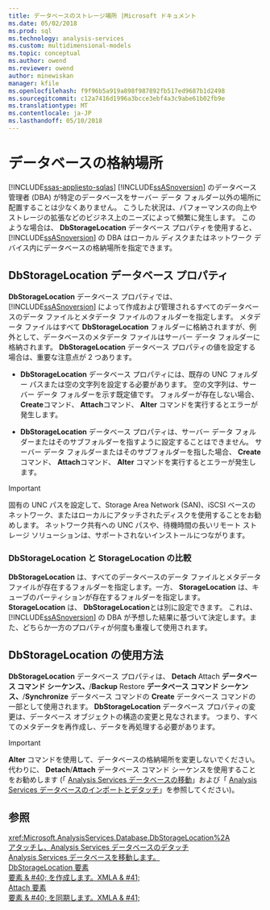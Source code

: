 ```yaml
---
title: データベースのストレージ場所 |Microsoft ドキュメント
ms.date: 05/02/2018
ms.prod: sql
ms.technology: analysis-services
ms.custom: multidimensional-models
ms.topic: conceptual
ms.author: owend
ms.reviewer: owend
author: minewiskan
manager: kfile
ms.openlocfilehash: f9f96b5a919a898f987892fb517ed9687b1d2498
ms.sourcegitcommit: c12a7416d1996a3bcce3ebf4a3c9abe61b02fb9e
ms.translationtype: MT
ms.contentlocale: ja-JP
ms.lasthandoff: 05/10/2018
---
```

# <a name="database-storage-location"></a>データベースの格納場所
[!INCLUDE[ssas-appliesto-sqlas](../../includes/ssas-appliesto-sqlas.md)]
  [!INCLUDE[ssASnoversion](../../includes/ssasnoversion-md.md)] のデータベース管理者 (DBA) が特定のデータベースをサーバー データ フォルダー以外の場所に配置することは少なくありません。 こうした状況は、パフォーマンスの向上やストレージの拡張などのビジネス上のニーズによって頻繁に発生します。 このような場合は、 **DbStorageLocation** データベース プロパティを使用すると、 [!INCLUDE[ssASnoversion](../../includes/ssasnoversion-md.md)] の DBA はローカル ディスクまたはネットワーク デバイス内にデータベースの格納場所を指定できます。  
  
## <a name="dbstoragelocation-database-property"></a>DbStorageLocation データベース プロパティ  
 **DbStorageLocation** データベース プロパティでは、 [!INCLUDE[ssASnoversion](../../includes/ssasnoversion-md.md)] によって作成および管理されるすべてのデータベースのデータ ファイルとメタデータ ファイルのフォルダーを指定します。 メタデータ ファイルはすべて **DbStorageLocation** フォルダーに格納されますが、例外として、データベースのメタデータ ファイルはサーバー データ フォルダーに格納されます。 **DbStorageLocation** データベース プロパティの値を設定する場合は、重要な注意点が 2 つあります。  
  
-   **DbStorageLocation** データベース プロパティには、既存の UNC フォルダー パスまたは空の文字列を設定する必要があります。 空の文字列は、サーバー データ フォルダーを示す既定値です。 フォルダーが存在しない場合、 **Create**コマンド、 **Attach**コマンド、 **Alter** コマンドを実行するとエラーが発生します。  
  
-   **DbStorageLocation** データベース プロパティは、サーバー データ フォルダーまたはそのサブフォルダーを指すように設定することはできません。 サーバー データ フォルダーまたはそのサブフォルダーを指した場合、 **Create**コマンド、 **Attach**コマンド、 **Alter** コマンドを実行するとエラーが発生します。  
  
> [!IMPORTANT]  
>  固有の UNC パスを設定して、Storage Area Network (SAN)、iSCSI ベースのネットワーク、またはローカルにアタッチされたディスクを使用することをお勧めします。 ネットワーク共有への UNC パスや、待機時間の長いリモート ストレージ ソリューションは、サポートされないインストールにつながります。  
  
### <a name="dbstoragelocation-compared-to-storagelocation"></a>DbStorageLocation と StorageLocation の比較  
 **DbStorageLocation** は、すべてのデータベースのデータ ファイルとメタデータ ファイルが存在するフォルダーを指定します。一方、 **StorageLocation** は、キューブのパーティションが存在するフォルダーを指定します。 **StorageLocation** は、 **DbStorageLocation**とは別に設定できます。 これは、 [!INCLUDE[ssASnoversion](../../includes/ssasnoversion-md.md)] の DBA が予想した結果に基づいて決定します。また、どちらか一方のプロパティが何度も重複して使用されます。  
  
## <a name="dbstoragelocation-usage"></a>DbStorageLocation の使用方法  
 **DbStorageLocation** データベース プロパティは、 **Detach** Attach **データベース コマンド シーケンス、**/**Backup** Restore **データベース コマンド シーケンス、**/**Synchronize** データベース コマンドの **Create** データベース コマンドの一部として使用されます。 **DbStorageLocation** データベース プロパティの変更は、データベース オブジェクトの構造の変更と見なされます。 つまり、すべてのメタデータを再作成し、データを再処理する必要があります。  
  
> [!IMPORTANT]  
>  **Alter** コマンドを使用して、データベースの格納場所を変更しないでください。 代わりに、 **Detach**/**Attach** データベース コマンド シーケンスを使用することをお勧めします (「 [Analysis Services データベースの移動](../../analysis-services/multidimensional-models/move-an-analysis-services-database.md)」および「 [Analysis Services データベースのインポートとデタッチ](../../analysis-services/multidimensional-models/attach-and-detach-analysis-services-databases.md)」を参照してください)。  
  
## <a name="see-also"></a>参照  
 <xref:Microsoft.AnalysisServices.Database.DbStorageLocation%2A>   
 [アタッチし、Analysis Services データベースのデタッチ](../../analysis-services/multidimensional-models/attach-and-detach-analysis-services-databases.md)   
 [Analysis Services データベースを移動します。](../../analysis-services/multidimensional-models/move-an-analysis-services-database.md)   
 [DbStorageLocation 要素](../../analysis-services/xmla/xml-elements-properties/dbstoragelocation-element.md)   
 [要素 & #40; を作成します。XMLA & #41;](../../analysis-services/xmla/xml-elements-commands/create-element-xmla.md)   
 [Attach 要素](../../analysis-services/xmla/xml-elements-commands/attach-element.md)   
 [要素 & #40; を同期します。XMLA & #41;](../../analysis-services/xmla/xml-elements-commands/synchronize-element-xmla.md)  
  
  
